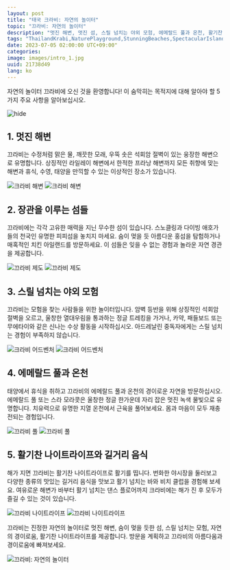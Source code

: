 ```yaml
---
layout: post
title: "태국 크라비: 자연의 놀이터"
topic: "끄라비: 자연의 놀이터"
description: "멋진 해변, 멋진 섬, 스릴 넘치는 야외 모험, 에메랄드 풀과 온천, 활기찬 나이트라이프, 길거리 음식을 만나보세요."
tags: "ThailandKrabi,NaturePlayground,StunningBeaches,SpectacularIslands,OutdoorAdventures,EmeraldPools"
date: 2023-07-05 02:00:00 UTC+09:00"
categories: 
image: images/intro_1.jpg
uuid: 21738d49
lang: ko
---
```


자연의 놀이터 끄라비에 오신 것을 환영합니다! 이 숨막히는 목적지에 대해 알아야 할 5가지 주요 사항을 알아보십시오.

![hide](images/intro_1.jpg)


## 1. 멋진 해변
끄라비는 수정처럼 맑은 물, 깨끗한 모래, 우뚝 솟은 석회암 절벽이 있는 웅장한 해변으로 유명합니다. 상징적인 라일레이 해변에서 한적한 프라낭 해변까지 모든 취향에 맞는 해변과 휴식, 수영, 태양을 만끽할 수 있는 이상적인 장소가 있습니다.

![크라비 해변](images/main1_6.jpg)
![크라비 해변](images/main1_7.jpg)


## 2. 장관을 이루는 섬들
끄라비에는 각각 고유한 매력을 지닌 무수한 섬이 있습니다. 스노클링과 다이빙 애호가들의 천국인 유명한 피피섬을 놓치지 마세요. 숨이 멎을 듯 아름다운 홍섬을 탐험하거나 매혹적인 치킨 아일랜드를 방문하세요. 이 섬들은 잊을 수 없는 경험과 놀라운 자연 경관을 제공합니다.

![끄라비 제도](images/main2_6.jpg)
![끄라비 제도](images/main2_7.jpg)


## 3. 스릴 넘치는 야외 모험
끄라비는 모험을 찾는 사람들을 위한 놀이터입니다. 암벽 등반을 위해 상징적인 석회암 절벽을 오르고, 울창한 열대우림을 통과하는 정글 트레킹을 가거나, 카약, 패들보드 또는 무에타이와 같은 신나는 수상 활동을 시작하십시오. 아드레날린 중독자에게는 스릴 넘치는 경험이 부족하지 않습니다.

![크라비 어드벤처](images/main3_6.jpg)
![크라비 어드벤처](images/main3_7.jpg)


## 4. 에메랄드 풀과 온천
태양에서 휴식을 취하고 끄라비의 에메랄드 풀과 온천의 경이로운 자연을 방문하십시오. 에메랄드 풀 또는 스라 모라콧은 울창한 정글 한가운데 자리 잡은 멋진 녹색 물빛으로 유명합니다. 치유력으로 유명한 지열 온천에서 근육을 풀어보세요. 몸과 마음이 모두 재충전되는 경험입니다.

![끄라비 풀](images/main4_6.png)
![끄라비 풀](images/main4_6.jpeg)


## 5. 활기찬 나이트라이프와 길거리 음식
해가 지면 끄라비는 활기찬 나이트라이프로 활기를 띱니다. 번화한 야시장을 둘러보고 다양한 종류의 맛있는 길거리 음식을 맛보고 활기 넘치는 바와 비치 클럽을 경험해 보세요. 여유로운 해변가 바부터 활기 넘치는 댄스 플로어까지 크라비에는 해가 진 후 모두가 즐길 수 있는 것이 있습니다.

![끄라비 나이트라이프](images/main5_6.jpg)
![끄라비 나이트라이프](images/main5_7.jpg)




끄라비는 진정한 자연의 놀이터로 멋진 해변, 숨이 멎을 듯한 섬, 스릴 넘치는 모험, 자연의 경이로움, 활기찬 나이트라이프를 제공합니다. 방문을 계획하고 끄라비의 아름다움과 경이로움에 빠져보세요.

![끄라비: 자연의 놀이터](images/intro_2.jpg)
